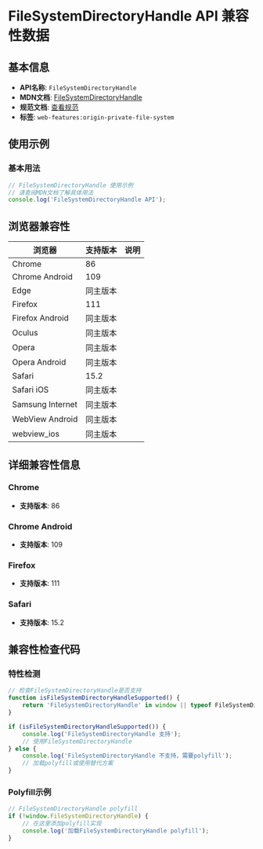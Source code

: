 # FileSystemDirectoryHandle API 兼容性数据

## 基本信息

- **API名称**: `FileSystemDirectoryHandle`
- **MDN文档**: [FileSystemDirectoryHandle](https://developer.mozilla.org/docs/Web/API/FileSystemDirectoryHandle)
- **规范文档**: [查看规范](https://fs.spec.whatwg.org/#api-filesystemdirectoryhandle)
- **标签**: `web-features:origin-private-file-system`

## 使用示例

### 基本用法

```javascript
// FileSystemDirectoryHandle 使用示例
// 请查阅MDN文档了解具体用法
console.log('FileSystemDirectoryHandle API');
```

## 浏览器兼容性

| 浏览器 | 支持版本 | 说明 |
|--------|----------|------|
| Chrome | 86 |  |
| Chrome Android | 109 |  |
| Edge | 同主版本 |  |
| Firefox | 111 |  |
| Firefox Android | 同主版本 |  |
| Oculus | 同主版本 |  |
| Opera | 同主版本 |  |
| Opera Android | 同主版本 |  |
| Safari | 15.2 |  |
| Safari iOS | 同主版本 |  |
| Samsung Internet | 同主版本 |  |
| WebView Android | 同主版本 |  |
| webview_ios | 同主版本 |  |

## 详细兼容性信息

### Chrome

- **支持版本**: 86

### Chrome Android

- **支持版本**: 109

### Firefox

- **支持版本**: 111

### Safari

- **支持版本**: 15.2

## 兼容性检查代码

### 特性检测

```javascript
// 检查FileSystemDirectoryHandle是否支持
function isFileSystemDirectoryHandleSupported() {
    return 'FileSystemDirectoryHandle' in window || typeof FileSystemDirectoryHandle !== 'undefined';
}

if (isFileSystemDirectoryHandleSupported()) {
    console.log('FileSystemDirectoryHandle 支持');
    // 使用FileSystemDirectoryHandle
} else {
    console.log('FileSystemDirectoryHandle 不支持，需要polyfill');
    // 加载polyfill或使用替代方案
}
```

### Polyfill示例

```javascript
// FileSystemDirectoryHandle polyfill
if (!window.FileSystemDirectoryHandle) {
    // 在这里添加polyfill实现
    console.log('加载FileSystemDirectoryHandle polyfill');
}
```

